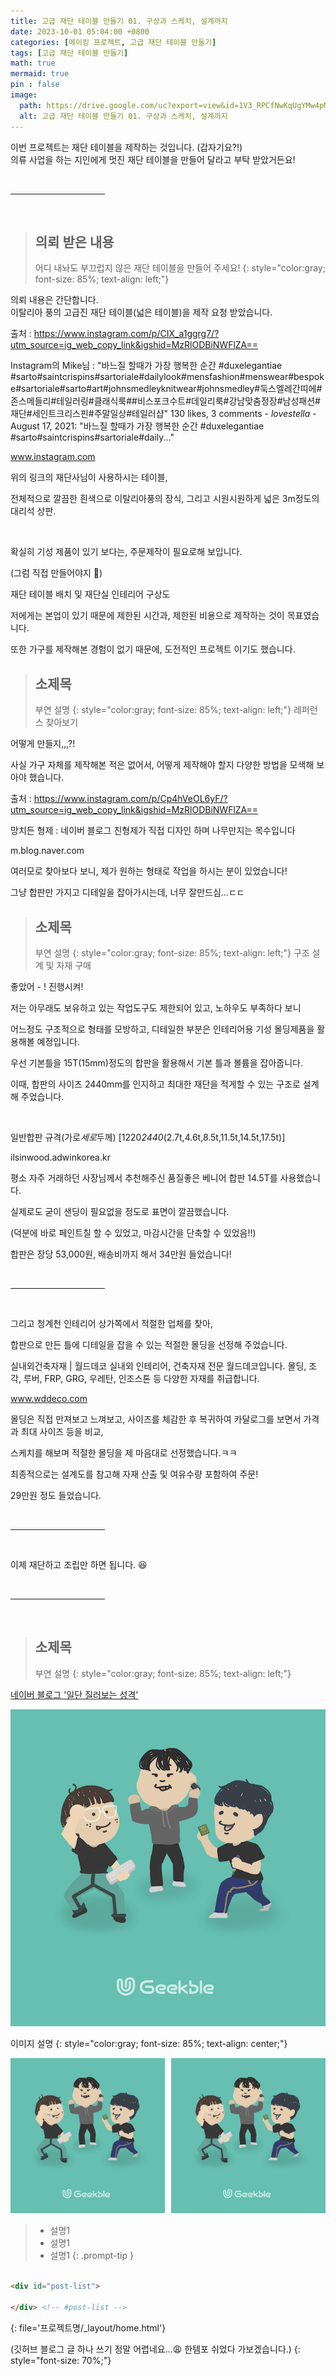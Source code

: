 ```yaml
---
title: 고급 재단 테이블 만들기 01. 구상과 스케치, 설계까지
date: 2023-10-01 05:04:00 +0800
categories: [메이킹 프로젝트, 고급 재단 테이블 만들기]
tags: [고급 재단 테이블 만들기]
math: true
mermaid: true
pin : false
image:
  path: https://drive.google.com/uc?export=view&id=1V3_RPCfNwKqUgYMw4pMBql63iLWMIstG
  alt: 고급 재단 테이블 만들기 01. 구상과 스케치, 설계까지
---
```


이번 프로젝트는 재단 테이블을 제작하는 것입니다. (갑자기요?!)  
의류 사업을 하는 지인에게 멋진 재단 테이블을 만들어 달라고 부탁 받았거든요!

<!-- 중간 바 -->
<br>
<hr style="width: 30%">
<br>

<!-- 소제목 -->
> ## 의뢰 받은 내용
> 어디 내놔도 부끄럽지 않은 재단 테이블을 만들어 주세요!
> {: style="color:gray; font-size: 85%; text-align: left;"}

의뢰 내용은 간단합니다.  
이탈리아 풍의 고급진 재단 테이블(넓은 테이블)을 제작 요청 받았습니다.


출처 : https://www.instagram.com/p/CIX_a1ggrg7/?utm_source=ig_web_copy_link&igshid=MzRlODBiNWFlZA==

Instagram의 Mike님 : "바느질 할때가 가장 행복한 순간 #duxelegantiae #sarto#saintcrispins#sartoriale#dailylook#mensfashion#menswear#bespoke#sartoriale#sarto#art#johnsmedleyknitwear#johnsmedley#둑스엘레간띠에#존스메들리#테일러링#클래식룩##비스포크수트#데일리룩#강남맞춤정장#남성패션#재단#세인트크리스핀#주말일상#테일러샵"
130 likes, 3 comments - _lovestella_ - August 17, 2021: "바느질 할때가 가장 행복한 순간 #duxelegantiae #sarto#saintcrispins#sartoriale#daily..."

www.instagram.com

위의 링크의 재단사님이 사용하시는 테이블, 

전체적으로 깔끔한 흰색으로 이탈리아풍의 장식, 그리고 시원시원하게 넓은 3m정도의 대리석 상판.

​

확실히 기성 제품이 있기 보다는, 주문제작이 필요로해 보입니다.

(그럼 직접 만들어야지 🤩)

 

재단 테이블 배치 및 재단실 인테리어 구상도

저에게는 본업이 있기 때문에 제한된 시간과, 제한된 비용으로 제작하는 것이 목표였습니다.

또한 가구를 제작해본 경험이 없기 때문에, 도전적인 프로젝트 이기도 했습니다.

<!-- 소제목 -->
> ## 소제목
> 부연 설명
> {: style="color:gray; font-size: 85%; text-align: left;"}
레퍼런스 찾아보기

어떻게 만들지,,,?!

사실 가구 자체를 제작해본 적은 없어서, 어떻게 제작해야 할지 다양한 방법을 모색해 보아야 했습니다.

 

출처 : https://www.instagram.com/p/Cp4hVeOL6yF/?utm_source=ig_web_copy_link&igshid=MzRlODBiNWFlZA==


 
망치든 형제 : 네이버 블로그
친형제가 직접 디자인 하며 나무만지는 목수입니다

m.blog.naver.com

여러모로 찾아보다 보니, 제가 원하는 형태로 작업을 하시는 분이 있었습니다!

그냥 합판만 가지고 디테일을 잡아가시는데, 너무 잘만드심...ㄷㄷ

<!-- 소제목 -->
> ## 소제목
> 부연 설명
> {: style="color:gray; font-size: 85%; text-align: left;"}
구조 설계 및 자재 구매

좋았어 - ! 진행시켜! 

저는 아무래도 보유하고 있는 작업도구도 제한되어 있고, 노하우도 부족하다 보니

어느정도 구조적으로 형태를 모방하고, 디테일한 부분은 인테리어용 기성 몰딩제품을 활용해볼 예정입니다.


우선 기본틀을 15T(15mm)정도의 합판을 활용해서 기본 틀과 볼륨을 잡아줍니다.

이때, 합판의 사이즈 2440mm를 인지하고 최대한 재단을 적게할 수 있는 구조로 설계해 주었습니다.

​

 
일반합판
규격(가로*세로*두께) [1220*2440*(2.7t,4.6t,8.5t,11.5t,14.5t,17.5t)]

ilsinwood.adwinkorea.kr

평소 자주 거래하던 사장님께서 추천해주신 품질좋은 베니어 합판 14.5T를 사용했습니다.

실제로도 굳이 샌딩이 필요없을 정도로 표면이 깔끔했습니다.

(덕분에 바로 페인트칠 할 수 있었고, 마감시간을 단축할 수 있었음!!)


합판은 장당 53,000원, 배송비까지 해서 34만원 들었습니다!

<!-- 중간 바 -->
<br>
<hr style="width: 30%">
<br>

그리고 청계천 인테리어 상가쪽에서 적절한 업체를 찾아, 

합판으로 만든 틀에 디테일을 잡을 수 있는 적절한 몰딩을 선정해 주었습니다.

 

 
실내외건축자재 | 월드데코
실내외 인테리어, 건축자재 전문 월드데코입니다. 몰딩, 조각, 루버, FRP, GRG, 우레탄, 인조스톤 등 다양한 자재를 취급합니다.

www.wddeco.com

몰딩은 직접 만져보고 느껴보고, 사이즈를 체감한 후 복귀하여 카달로그를 보면서 가격과 최대 사이즈 등을 비교,

스케치를 해보며 적절한 몰딩을 제 마음대로 선정했습니다.ㅋㅋ

 

최종적으로는 설계도를 참고해 자재 산출 및 여유수량 포함하여 주문!

29만원 정도 들었습니다.

<!-- 중간 바 -->
<br>
<hr style="width: 30%">
<br>

이제 재단하고 조립만 하면 됩니다. 😆

<!-- 중간 바 -->
<br>
<hr style="width: 30%">
<br>


<!-- 소제목 -->
> ## 소제목
> 부연 설명
> {: style="color:gray; font-size: 85%; text-align: left;"}



<a href="https://blog.naver.com/maker_kiku">네이버 블로그 '일단 질러보는 성격'</a>



<!-- 이미지 -->
![이미지 설명](/images/test.png)
<!-- 이미지 설명 -->
이미지 설명
{: style="color:gray; font-size: 85%; text-align: center;"}



<!-- 이미지 2장 콜라주 -->
<div style="width: 49%; height: auto; float:left;">
  <img src="/images/test.png">
</div>
<div style="width: 49%; height: auto; float:right;">
  <img src="/images/test.png">
</div><div style="clear:both;"></div>



<!-- 팁 callout tip, info, warning, danger -->
> - 설명1
> - 설명1
> - 설명1
{: .prompt-tip }




<!-- 코드 -->
```html

<div id="post-list">

</div> <!-- #post-list -->

```
{: file='프로젝트명/_layout/home.html'}




(깃허브 블로그 글 하나 쓰기 정말 어렵네요...😩 한템포 쉬었다 가보겠습니다.)
{: style="font-size: 70%;"}